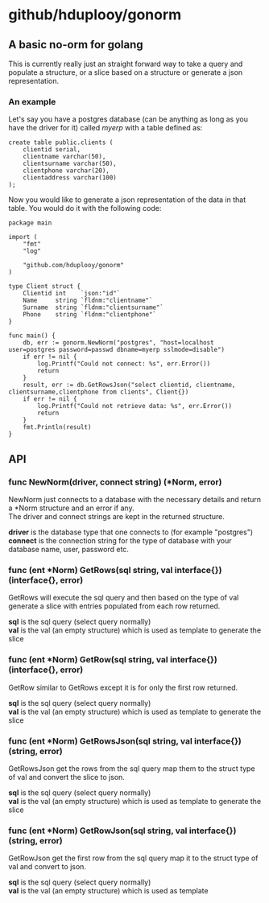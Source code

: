 # github/hduplooy/gonorm

## A basic no-orm for golang

This is currently really just an straight forward way to take a query and populate a structure, or a slice based on a structure or generate a json representation.

### An example

Let's say you have a postgres database (can be anything as long as you have the driver for it) called *myerp* with a table defined as:

    create table public.clients (
        clientid serial,
        clientname varchar(50),
        clientsurname varchar(50),
        clientphone varchar(20),
        clientaddress varchar(100)
    );

Now you would like to generate a json representation of the data in that table. You would do it with the following code:

    package main

    import (
        "fmt"
        "log"

        "github.com/hduplooy/gonorm"
    )

    type Client struct {
        Clientid int    `json:"id"`
        Name     string `fldnm:"clientname"`
        Surname  string `fldnm:"clientsurname"`
        Phone    string `fldnm:"clientphone"`
    }

    func main() {
        db, err := gonorm.NewNorm("postgres", "host=localhost user=postgres password=passwd dbname=myerp sslmode=disable")
        if err != nil {
            log.Printf("Could not connect: %s", err.Error())
            return
        }
        result, err := db.GetRowsJson("select clientid, clientname, clientsurname,clientphone from clients", Client{})
        if err != nil {
            log.Printf("Could not retrieve data: %s", err.Error())
            return
        }
        fmt.Println(result)
    }

## API

### func NewNorm(driver, connect string) (*Norm, error)
NewNorm just connects to a database with the necessary details and return a *Norm structure and an error if any.  
The driver and connect strings are kept in the returned structure.

**driver** is the database type that one connects to (for example "postgres")  
**connect** is the connection string for the type of database with your database name, user, password etc.

### func (ent *Norm) GetRows(sql string, val interface{}) (interface{}, error)
GetRows will execute the sql query and then based on the type of val generate a slice with entries populated from each row returned.

**sql** is the sql query (select query normally)  
**val** is the val (an empty structure) which is used as template to generate the slice

### func (ent *Norm) GetRow(sql string, val interface{}) (interface{}, error)
GetRow similar to GetRows except it is for only the first row returned.

**sql** is the sql query (select query normally)  
**val** is the val (an empty structure) which is used as template to generate the slice

### func (ent *Norm) GetRowsJson(sql string, val interface{}) (string, error)
GetRowsJson get the rows from the sql query map them to the struct type of val and convert the slice to json.

**sql** is the sql query (select query normally)  
**val** is the val (an empty structure) which is used as template to generate the slice

### func (ent *Norm) GetRowJson(sql string, val interface{}) (string, error)
GetRowJson get the first row from the sql query map it to the struct type of val and convert to json.

**sql** is the sql query (select query normally)  
**val** is the val (an empty structure) which is used as template
